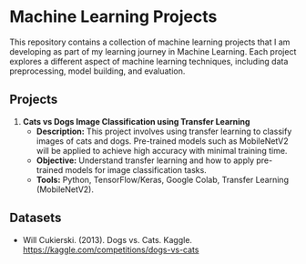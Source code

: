 # Machine Learning Projects
This repository contains a collection of machine learning projects that I am developing as part of my learning journey in Machine Learning. Each project explores a different aspect of machine learning techniques, including data preprocessing, model building, and evaluation. 

## Projects
1. __Cats vs Dogs Image Classification using Transfer Learning__
   - __Description:__ This project involves using transfer learning to classify images of cats and dogs. Pre-trained models such as MobileNetV2 will be applied to achieve high accuracy with minimal training time.
   - __Objective:__ Understand transfer learning and how to apply pre-trained models for image classification tasks.
   - __Tools:__ Python, TensorFlow/Keras, Google Colab, Transfer Learning (MobileNetV2).


## Datasets
- Will Cukierski. (2013). Dogs vs. Cats. Kaggle. https://kaggle.com/competitions/dogs-vs-cats

